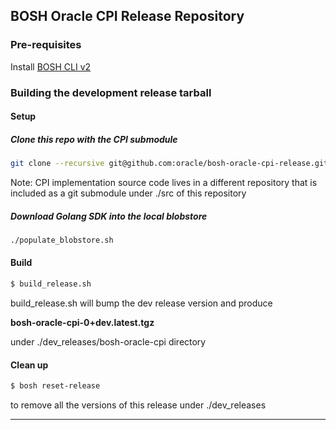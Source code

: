 ## BOSH Oracle CPI Release Repository

### Pre-requisites

Install [BOSH CLI v2](https://bosh.io/docs/cli-v2.html#install)

### Building the development release tarball 

#### Setup 
##### Clone this repo with the CPI submodule
```bash
git clone --recursive git@github.com:oracle/bosh-oracle-cpi-release.git
```

Note: CPI implementation source code lives in a different repository that is included as a git submodule under ./src of this 
repository 
##### Download Golang SDK into the local blobstore
````bash
./populate_blobstore.sh
````
#### Build 
```bash
$ build_release.sh
```
build_release.sh will bump the dev release version and produce 

**bosh-oracle-cpi-0+dev.latest.tgz** 

under ./dev_releases/bosh-oracle-cpi directory

#### Clean up
```bash
$ bosh reset-release 
```
to remove all the versions of this release under ./dev_releases 


---

